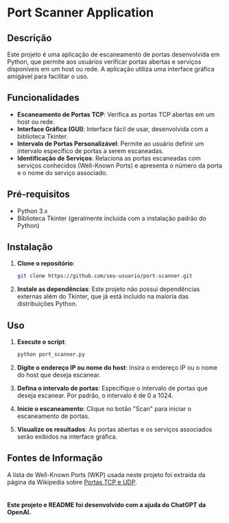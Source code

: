 # Port Scanner Application

## Descrição

Este projeto é uma aplicação de escaneamento de portas desenvolvida em Python, que permite aos usuários verificar portas abertas e serviços disponíveis em um host ou rede. A aplicação utiliza uma interface gráfica amigável para facilitar o uso.

## Funcionalidades

- **Escaneamento de Portas TCP**: Verifica as portas TCP abertas em um host ou rede.
- **Interface Gráfica (GUI)**: Interface fácil de usar, desenvolvida com a biblioteca Tkinter.
- **Intervalo de Portas Personalizável**: Permite ao usuário definir um intervalo específico de portas a serem escaneadas.
- **Identificação de Serviços**: Relaciona as portas escaneadas com serviços conhecidos (Well-Known Ports) e apresenta o número da porta e o nome do serviço associado.

## Pré-requisitos

- Python 3.x
- Biblioteca Tkinter (geralmente incluída com a instalação padrão do Python)

## Instalação

1. **Clone o repositório**:
   ```bash
   git clone https://github.com/seu-usuario/port-scanner.git

2. **Instale as dependências**:
    Este projeto não possui dependências externas além do Tkinter, que já está incluído na maioria das distribuições Python.

## Uso

1. **Execute o script**:
   ```bash
   python port_scanner.py

2. **Digite o endereço IP ou nome do host**:
    Insira o endereço IP ou o nome do host que deseja escanear.

3. **Defina o intervalo de portas**:
    Especifique o intervalo de portas que deseja escanear. Por padrão, o intervalo é de 0 a 1024.

4. **Inicie o escaneamento**:
    Clique no botão "Scan" para iniciar o escaneamento de portas.

5. **Visualize os resultados**:
    As portas abertas e os serviços associados serão exibidos na interface gráfica.

## Fontes de Informação
A lista de Well-Known Ports (WKP) usada neste projeto foi extraída da página da Wikipedia sobre [Portas TCP e UDP](https://en.wikipedia.org/wiki/List_of_TCP_and_UDP_port_numbers).
<br>
<br>
#### Este projeto e README foi desenvolvido com a ajuda do ChatGPT da OpenAI.